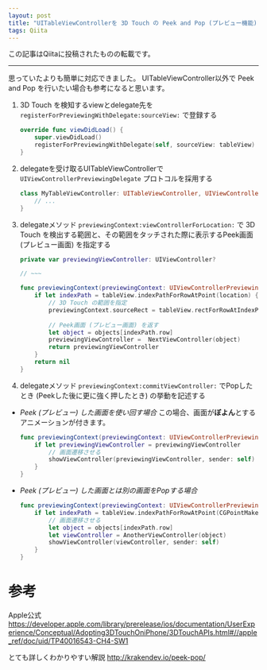 ```yaml
---
layout: post
title: "UITableViewControllerを 3D Touch の Peek and Pop (プレビュー機能) に最短で対応させる方法"
tags: Qiita
---
```

この記事はQiitaに投稿されたものの転載です。

---

思っていたよりも簡単に対応できました。
UITableViewController以外で Peek and Pop を行いたい場合も参考になると思います。

1. 3D Touch を検知するviewとdelegate先を `registerForPreviewingWithDelegate:sourceView:` で登録する

    ```swift
    override func viewDidLoad() {
        super.viewDidLoad()
        registerForPreviewingWithDelegate(self, sourceView: tableView)
    }
    ```

1. delegateを受け取るUITableViewControllerで `UIViewControllerPreviewingDelegate` プロトコルを採用する

    ```swift
    class MyTableViewController: UITableViewController, UIViewControllerPreviewingDelegate {
        // ...
    }
    ```

1. delegateメソッド `previewingContext:viewControllerForLocation:` で 3D Touch を検出する範囲と、その範囲をタッチされた際に表示するPeek画面 (プレビュー画面) を指定する

    ```swift
    private var previewingViewController: UIViewController?

    // ~~~

    func previewingContext(previewingContext: UIViewControllerPreviewing, viewControllerForLocation location: CGPoint) -> UIViewController? {
        if let indexPath = tableView.indexPathForRowAtPoint(location) {
            // 3D Touch の範囲を指定
            previewingContext.sourceRect = tableView.rectForRowAtIndexPath(indexPath)
            
            // Peek画面 (プレビュー画面) を返す
            let object = objects[indexPath.row]
            previewingViewController =  NextViewController(object)
            return previewingViewController
        }
        return nil
    }
    ```

1. delegateメソッド `previewingContext:commitViewController:` でPopしたとき (Peekした後に更に強く押したとき) の挙動を記述する

  - *Peek (プレビュー) した画面を使い回す場合*
    この場合、画面が**ぼよん**とするアニメーションが付きます。

    ```swift
    func previewingContext(previewingContext: UIViewControllerPreviewing, commitViewController viewControllerToCommit: UIViewController) {
        if let previewingViewController = previewingViewController
            // 画面遷移させる
            showViewController(previewingViewController, sender: self)
        }
    }
    ```

  - *Peek (プレビュー) した画面とは別の画面をPopする場合*

    ```swift
    func previewingContext(previewingContext: UIViewControllerPreviewing, commitViewController viewControllerToCommit: UIViewController) {
        if let indexPath = tableView.indexPathForRowAtPoint(CGPointMake(previewingContext.sourceRect.midX, previewingContext.sourceRect.midY)) {
            // 画面遷移させる
            let object = objects[indexPath.row]
            let viewController = AnotherViewController(object)
            showViewController(viewController, sender: self)
        }
    }
    ```

# 参考
Apple公式
https://developer.apple.com/library/prerelease/ios/documentation/UserExperience/Conceptual/Adopting3DTouchOniPhone/3DTouchAPIs.html#//apple_ref/doc/uid/TP40016543-CH4-SW1

とても詳しくわかりやすい解説
http://krakendev.io/peek-pop/
